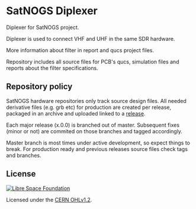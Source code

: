 # SatNOGS Diplexer

Diplexer for SatNOGS project.

Diplexer is used to connect VHF and UHF in the same SDR hardware.

More information about filter in report and qucs project files.

Repository includes all source files for PCB's qucs, simulation files and reports about the filter 
specifications.

## Repository policy
SatNOGS hardware repositories only track source design files. All needed derivative files (e.g. grb etc) 
for production are created per release, packaged in an archive and uploaded linked to a  [release](https://github.com/satnogs/satnogs-diplexer/releases).

Each major release (x.0.0) is branched out of master. Subsequent fixes (minor or not) are commited on those branches and tagged accordingly.

Master branch is most times under active development, so expect things to break. For production ready and previous releases source files check tags and branches.

## License

[![Libre Space Foundation](https://img.shields.io/badge/%C2%A9%202014--2017-Libre%20Space%20Foundation-6672D8.svg)](https://librespacefoundation.org/)

Licensed under the [CERN OHLv1.2](LICENSE).

